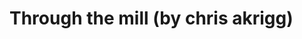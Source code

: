 <!--
id: 42528376444
link: http://tumblr.atmos.org/post/42528376444/through-the-mill-by-chris-akrigg
slug: through-the-mill-by-chris-akrigg
date: Thu Feb 07 2013 13:51:08 GMT-0800 (PST)
publish: 2013-02-07
tags: 
title: Through the mill (by chris akrigg)
-->


Through the mill (by chris akrigg)
==================================



